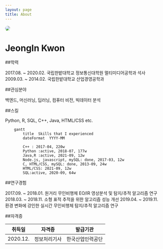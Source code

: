 ```yaml
---
layout: page
title: About
---
```


<img src="https://github.com/joniekwon/joniekwon.github.io/blob/main/img/self.jpg?raw=true" width="auto" height="auto" style="border-radius:50%" align="bottom">

<h1>JeongIn Kwon</h1>

##학력

2017.08. ~ 2020.02. 국립한밭대학교 정보통신대학원 멀티미디어공학과 석사
2009.03. ~ 2014.02. 국립한밭대학교 산업경영공학과

##관심분야

백엔드, 머신러닝, 딥러닝, 컴퓨터 비전, 빅데이터 분석


##스킬

Python, R, SQL, C++, Java, HTML/CSS etc.

```mermaid
	gantt
		title  Skills that I experienced
        dateFormat  YYYY-MM

        C++ : 2017-04, 220w
        Python :active, 2018-07, 177w
        Java,R :active, 2021-09, 12w
        Node.js, javascript, mySQL: done, 2017-03, 12w
        C, HTML/CSS, mySQL: done, 2013-09, 24w
        HTML/CSS: 2021-09, 12w
        SQL:active, 2020-09, 64w
```

##연구경험

2017.09. ~ 2018.01. 원거리 무인비행체 EO/IR 영상분석 및 탐지/추적 알고리즘 연구
2018.03. ~ 2018.11. 소형 표적 추적을 위한 알고리즘 성능 개선
2019.04. ~ 2019.11. 환경 변화에 강인한 실시간 무인비행체 탐지/추적 알고리즘 연구

##자격증

|  취득일  |     자격증     |     발급기관     |
|:-------:|:-------------:|:---------------:|
| 2020.12.|   정보처리기사  |  한국산업인력공단 |

